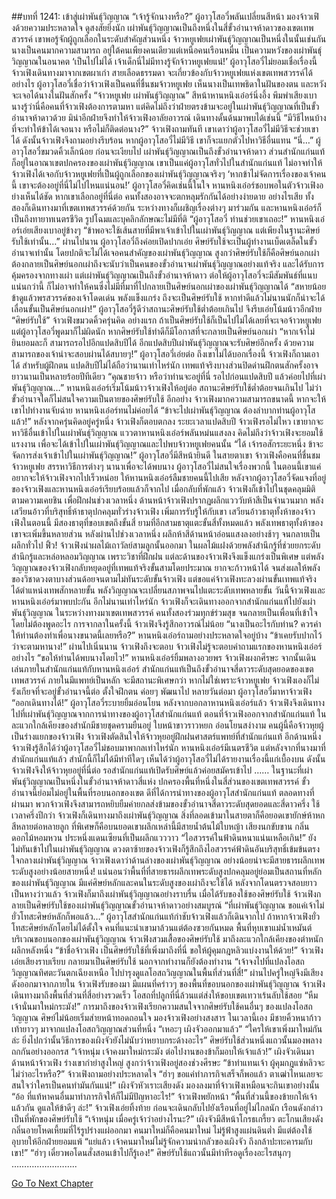 ##บทที่ 1241: เข้าสู่เผ่าพันธุ์วิญญาณ
“เจ้ารู้จักนางหรือ?”
ผู้อาวุโสอวี๋พลันเปลี่ยนสีหน้า มองจ้าวเฟิงด้วยความประหลาดใจ ดูสงสัยยิ่งนัก
เผ่าพันธุ์วิญญาณเป็นถึงหนึ่งในสี่ขั้วอำนาจห้าดาวของเขตเทพสวรรค์ เขาพอรู้จักผู้ถูกเลือกในระดับสำคัญส่วนหนึ่ง
จ้าวหยูเฟยเผ่าพันธุ์วิญญาณเป็นหนึ่งในนั้นเช่นกัน นางเป็นคนมากความสามารถ อยู่ใต้คนเพียงคนเดียวแต่เหนือคนเรือนหมื่น เป็นความหวังของเผ่าพันธุ์วิญญาณในอนาคต
‘เป็นไปไม่ได้ เจ้าเด็กนี่ไม่มีทางรู้จักจ้าวหยูเฟยแน่!’
ผู้อาวุโสอวี๋ไม่ยอมเชื่อเรื่องนี้
จ้าวเฟิงเดินทางมาจากเขตผาเก่า สายเลือดธรรมดา จะเกี่ยวข้องกับจ้าวหยูเฟยแห่งเขตเทพสวรรค์ได้อย่างไร
ผู้อาวุโสอวี๋เชื่อว่าจ้าวเฟิงเป็นคนที่ชื่นชมจ้าวหยูเฟย เห็นนางเป็นเทพธิดาในฝันของตน และหวังจะเจอได้นางในฝันสักครั้ง
“จ้าวหยูเฟย เผ่าพันธุ์วิญญาณ”
สีหน้าหานหนิงเอ๋อร์นิ่งอึ้ง พึมพำเสียงเบา
นางรู้ว่านี่คือคนที่จ้าวเฟิงต้องการตามหา แต่คิดไม่ถึงว่าฝ่ายตรงข้ามจะอยู่ในเผ่าพันธุ์วิญญาณที่เป็นขั้วอำนาจห้าดาวด้วย
มิน่าอีกฝ่ายจึงทำให้จ้าวเฟิงอาลัยอาวรณ์ เดินทางดั้นด้นมาพบได้เช่นนี้
“มีวิธีไหนบ้างที่จะทำให้ข้าได้เจอนาง หรือไม่ก็ติดต่อนาง?”
จ้าวเฟิงถามทันที
เขาเดาว่าผู้อาวุโสอวี๋ไม่มีวิธีจะช่วยเขาได้
ดังนั้นจ้าวเฟิงจึงถามอย่างรีบร้อน หากผู้อาวุโสอวี๋ไม่มีวิธี เขาก็จะแยกตัวไปหาวิธีอื่นแทน
“นี่…”
ผู้อาวุโสอวี๋ขมวดคิ้วเล็กน้อย ก่อนจะเงียบไป
เผ่าพันธุ์วิญญาณเป็นถึงขั้วอำนาจห้าดาว ส่วนสำนักแก่นแท้ก็อยู่ในอาณาเขตปกครองของเผ่าพันธุ์วิญญาณ
เขาเป็นแค่ผู้อาวุโสทั่วไปในสำนักแก่นแท้ ไม่อาจทำให้จ้าวเฟิงได้เจอกับจ้าวหยูเฟยที่เป็นผู้ถูกเลือกของเผ่าพันธุ์วิญญาณจริงๆ
‘หากข้าไม่จัดการเรื่องของเจ้าคนนี้ เขาจะต้องอยู่ที่นี่ไม่ไปไหนแน่นอน!’
ผู้อาวุโสอวี๋คิดเช่นนี้ในใจ
หานหนิงเอ๋อร์ชอบพอในตัวจ้าวเฟิงอย่างเห็นได้ชัด หากเขาเลือกอยู่ที่นี่ต่อ คนทั้งสองอาจจะตกหลุมรักกันได้อย่างง่ายดาย
อย่างไรเสีย ทั้งสองก็เดินทางมาที่เขตเทพสวรรค์ด้วยกัน ระหว่างทางก็เผชิญเรื่องต่างๆ มาร่วมกัน และหานหนิงเอ๋อร์ก็เป็นถึงทายาทเนตรชีวิต รูปโฉมและบุคลิกลักษณะไม่มีที่ติ
“ผู้อาวุโสอวี๋ ท่านช่วยเขาเถอะ!”
หานหนิงเอ๋อร์เอ่ยเสียงเบาอยู่ข้างๆ
“ข้าพอจะใช้เส้นสายที่มีพาเจ้าเข้าไปในเผ่าพันธุ์วิญญาณ แต่เพียงในฐานะศิษย์รับใช้เท่านั้น…”
ผ่านไปนาน ผู้อาวุโสอวี๋ถึงค่อยเปิดปากเอ่ย
ศิษย์รับใช้จะเป็นผู้ทำงานเบ็ดเตล็ดในขั้วอำนาจเท่านั้น โดยปกติจะไม่ได้เจอคนสำคัญของเผ่าพันธุ์วิญญาณ
สูงกว่าศิษย์รับใช้ก็คือศิษย์นอกเผ่า ต้องกลายเป็นศิษย์นอกเผ่าถึงจะนับว่าเป็นคนของขั้วอำนาจเผ่าพันธุ์วิญญาณอย่างแท้จริง และได้รับการคุ้มครองจากทางเผ่า
แต่เผ่าพันธุ์วิญญาณเป็นถึงขั้วอำนาจห้าดาว ต่อให้ผู้อาวุโสอวี๋จะมีสัมพันธ์ที่แนบแน่นกว่านี้ ก็ไม่อาจทำให้คนซึ่งไม่มีที่มาที่ไปกลายเป็นศิษย์นอกเผ่าของเผ่าพันธุ์วิญญาณได้
“สหายน้อย ข้าดูแล้วพรสวรรค์ของเจ้าโดดเด่น พลังแข็งแกร่ง ถึงจะเป็นศิษย์รับใช้ หากทำดีแล้วไม่นานนักก็น่าจะได้เลื่อนขั้นเป็นศิษย์นอกเผ่า!”
ผู้อาวุโสอวี๋รู้ดีว่าสถานะศิษย์รับใช้ต่ำต้อยเกินไป จึงรีบเอ่ยโน้มน้าวอีกฝ่าย
“ศิษย์รับใช้”
จ้าวเฟิงขมวดคิ้วครุ่นคิด
อย่างแรก ถ้าเป็นศิษย์รับใช้ก็เป็นไปไม่ได้เลยที่จะเจอจ้าวหยูเฟย
แต่ผู้อาวุโสอวี๋พูดมาก็ไม่ผิดนัก หากศิษย์รับใช้ทำดีก็มีโอกาสที่จะกลายเป็นศิษย์นอกเผ่า
“หากเจ้าไม่ยินยอมละก็ สามารถรอไปอีกแปดสิบปีได้ อีกแปดสิบปีเผ่าพันธุ์วิญญาณจะรับศิษย์อีกครั้ง ด้วยความสามารถของเจ้าน่าจะสอบผ่านได้สบายๆ!”
ผู้อาวุโสอวี๋เอ่ยต่อ
ถึงเขาไม่ได้บอกเรื่องนี้ จ้าวเฟิงก็ถามเอาได้
สำหรับผู้ฝึกตน แปดสิบปีไม่ได้ถือว่านานเท่าไหร่นัก เทพแท้จริงบางส่วนปิดด่านฝึกตนสักครั้งอาจยาวนานเป็นหลายร้อยปีทีเดียว
“คุณชายจ้าว หรือว่าท่านจะอยู่ที่นี่ รอไปก่อนแปดสิบปี แล้วค่อยไปที่เผ่าพันธุ์วิญญาณ…”
หานหนิงเอ๋อร์เริ่มโน้มน้าวจ้าวเฟิงให้อยู่ต่อ
สถานะศิษย์รับใช้ต่ำต้อยจนเกินไป ไม่ว่าขั้วอำนาจใดก็ไม่สนใจความเป็นตายของศิษย์รับใช้
อีกอย่าง จ้าวเฟิงมากความสามารถขนาดนี้ หากจะให้เขาไปทำงานจับฉ่าย หานหนิงเอ๋อร์ทนไม่ค่อยได้
“ข้าจะไปเผ่าพันธุ์วิญญาณ ต้องลำบากท่านผู้อาวุโสแล้ว!”
หลังจากครุ่นคิดอยู่ครู่หนึ่ง จ้าวเฟิงก็ตอบตกลง
ระยะเวลาแปดสิบปี จ้าวเฟิงรอไม่ไหว
เขายากจะหาวิธีอื่นเข้าไปในเผ่าพันธุ์วิญญาณ
แววตาหานหนิงเอ๋อร์พลันหม่นแสงลง คิดไม่ถึงว่าจ้าวเฟิงจะยอมใช้แรงงาน เพื่อจะได้เข้าไปในเผ่าพันธุ์วิญญาณและไปพบจ้าวหยูเฟยคนนั้น
“ได้ เจ้ารอสักระยะหนึ่ง ข้าจะจัดการส่งเจ้าเข้าไปในเผ่าพันธุ์วิญญาณ!”
ผู้อาวุโสอวี๋มีสีหน้ายินดี
ในสายตาเขา จ้าวเฟิงคือคนที่ชื่นชมจ้าวหยูเฟย สรรหาวิธีการต่างๆ นานาเพื่อจะได้พบนาง
ผู้อาวุโสอวี๋ไม่สนใจเรื่องพวกนี้ ในตอนนี้เขาแค่อยากจะให้จ้าวเฟิงจากไปเร็วหน่อย ให้หานหนิงเอ๋อร์ลืมชายคนนี้ไปเสีย
หลังจากผู้อาวุโสอวี๋จัดแจงที่อยู่ของจ้าวเฟิงและหานหนิงเอ๋อร์เรียบร้อยแล้วก็จากไป
เมื่อกลับที่พักแล้ว จ้าวเฟิงก็เข้าไปในชุดคลุมมิติตามความเคยชิน เพื่อฝึกฝนช่วงเวลาหนึ่ง
ด้านหน้าจ้าวเฟิงปรากฏผลึกแวววับห้าสีเป็นจำนวนมาก
พลังเสวียนอ้าวที่บริสุทธิ์ห้าธาตุปกคลุมทั่วร่างจ้าวเฟิง เพิ่มการรับรู้ให้กับเขา
เสวียนอ้าวธาตุทั้งห้าของจ้าวเฟิงในตอนนี้ มีสองธาตุที่ขอบเขตถึงขั้นสี่ ยามที่อีกสามธาตุแตะขั้นสี่ทั้งหมดแล้ว พลังเทพธาตุทั้งห้าของเขาจะเพิ่มขึ้นหลายส่วน
หลังผ่านไปช่วงเวลาหนึ่ง ผลึกห้าสีด้านหน้าอ่อนแสงลงอย่างช้าๆ จนกลายเป็นผลึกทั่วไป
ฟิ้ว!
จ้าวเฟิงนำผลไม้เถาวัลย์สามลูกนั้นออกมา ในผลไม้แฝงด้วยพลังสำนึกรู้ที่ช่วยยกระดับสำนึกรู้และหล่อหลอมวิญญาณ
เพราะวิชาที่ฝึกฝน แต่ละด้านของจ้าวเฟิงจึงแข็งแกร่งเป็นพิเศษ
แต่พลังวิญญาณของจ้าวเฟิงกลับหยุดอยู่ที่เทพแท้จริงขั้นสามโดยประมาณ ยากจะก้าวหน้าได้ จนส่งผลให้พลังของวิชาดวงตาบางส่วนด้อยจนตามไม่ทันระดับขั้นจ้าวเฟิง
แต่ขอแค่จ้าวเฟิงทะลวงผ่านขั้นเทพแท้จริง ได้ตำแหน่งเทพสักหลายขั้น พลังวิญญาณจะเปลี่ยนสภาพจนไปแตะระดับเทพหลายขั้น
วันนี้จ้าวเฟิงและหานหนิงเอ๋อร์มาพบปะกัน
อีกไม่นานเท่าไหร่นัก จ้าวเฟิงก็จะเดินทางออกจากสำนักแก่นแท้ไปยังเผ่าพันธุ์วิญญาณ
ในระหว่างทางมาเขตเทพสวรรค์ คนทั้งสองร่วมทุกข์ร่วมสุข จนกลายเป็นเพื่อนที่เข้าใจโดยไม่ต้องพูดอะไร การจากลาในครั้งนี้ จ้าวเฟิงจึงรู้สึกอาวรณ์ไม่น้อย
“นางเป็นอะไรกับท่าน? ควรค่าให้ท่านต้องทำเพื่อนางขนาดนี้เลยหรือ?”
หานหนิงเอ๋อร์ถามอย่างประหลาดใจอยู่บ้าง
“ข้าเคยรับปากไว้ว่าจะตามหานาง!”
ผ่านไปเนิ่นนาน จ้าวเฟิงถึงจะตอบ
จ้าวเฟิงไม่รู้จะตอบคำถามแรกของหานหนิงเอ๋อร์อย่างไร
“ขอให้ท่านได้พบนางโดยไว!”
หานหนิงเอ๋อร์ยิ้มพลางอวยพร
จ้าวเฟิงผงกศีรษะ จากนั้นเดินเล่นภายในสำนักแก่นแท้กับหานหนิงเอ๋อร์
สำนักแก่นแท้เป็นถึงขั้วอำนาจสี่ดาวระดับสุดยอดของเขตเทพสวรรค์ ภายในมีแพทย์เป็นหลัก จะมีสถานะพิเศษกว่า
หากไม่ใช่เพราะจ้าวหยูเฟย จ้าวเฟิงเองก็ไม่รังเกียจที่จะอยู่ขั้วอำนาจนี้ต่อ ตั้งใจฝึกตน ค่อยๆ พัฒนาไป
หลายวันต่อมา ผู้อาวุโสอวี๋มาหาจ้าวเฟิง
“ออกเดินทางได้!”
ผู้อาวุโสอวี๋ระบายยิ้มอ่อนโยน
หลังจากบอกลาหานหนิงเอ๋อร์แล้ว จ้าวเฟิงจึงเดินทางไปที่เผ่าพันธุ์วิญญาณจากการนำทางของผู้อาวุโสสำนักแก่นแท้
ตอนที่จ้าวเฟิงออกจากสำนักแก่นแท้
ในละแวกใกล้เคียงของสำนักมีชายชุดครามยืนอยู่ ใบหน้าขาวราวหยก อ่อนโยนสง่างาม
คนผู้นี้คือจ้าวหุยผู้เป็นร่างแยกของจ้าวเฟิง จ้าวเฟิงตัดสินใจให้จ้าวหุยอยู่ฝึกฝนศาสตร์แพทย์ที่สำนักแก่นแท้
อีกด้านหนึ่ง จ้าวเฟิงรู้สึกได้ว่าผู้อาวุโสอวี๋ไม่ชอบมาพากลเท่าไหร่นัก
หานหนิงเอ๋อร์มีเนตรชีวิต แต่หลังจากที่นางมาที่สำนักแก่นแท้แล้ว สำนักนี้ก็ไม่ได้มีท่าทีใดๆ เห็นได้ว่าผู้อาวุโสอวี๋ไม่ได้รายงานเรื่องนี้แก่เบื้องบน
ดังนั้นจ้าวเฟิงจึงให้จ้าวหุยอยู่ที่นี่ต่อ รอสำนักแก่นแท้เปิดรับศิษย์แล้วค่อยสมัครเข้าไป
……
ในฐานะที่เผ่าพันธุ์วิญญาณเป็นหนึ่งในขั้วอำนาจห้าดาวสี่แห่ง ปกครองพื้นที่หนึ่งในสี่ส่วนของเขตเทพสวรรค์ ขั้วอำนาจนี้ย่อมไม่อยู่ในพื้นที่รอบนอกของเขต
ดีที่ได้การนำทางของผู้อาวุโสสำนักแก่นแท้ ตลอดทางที่ผ่านมา พวกจ้าวเฟิงจึงสามารถหยิบยืมค่ายกลส่งข้ามของขั้วอำนาจสี่ดาวระดับสุดยอดและสี่ดาวครึ่ง
ใช้เวลาครึ่งปีกว่า จ้าวเฟิงก็เดินทางมาถึงเผ่าพันธุ์วิญญาณ
สิ่งที่ลอดเข้ามาในสายตาก็คือยอดเขายักษ์ห้าหกสีหลายต่อหลายลูก ที่พิเศษก็คือบนยอดเขาผลึกเหล่านี้มีสายน้ำต้นไม้ใบหญ้า เสียงนกขับขาน กลิ่นดอกไม้หอมหวน ประหนึ่งแดนเซียนที่เป็นผลึกแวววาว
“ไอสวรรค์ในฟ้าดินหนาแน่นเหลือเกิน!”
ยังไม่ทันเข้าไปในเผ่าพันธุ์วิญญาณ ดวงตาซ้ายของจ้าวเฟิงก็รู้สึกถึงไอสวรรค์ฟ้าดินอันบริสุทธิ์เข้มข้นตรงใจกลางเผ่าพันธุ์วิญญาณ
จ้าวเฟิงเดาว่าด้านล่างของเผ่าพันธุ์วิญญาณ อย่างน้อยน่าจะมีสายธารผลึกเทพระดับสูงอย่างน้อยสายหนึ่ง!
แน่นอนว่าพื้นที่ที่สายธารผลึกเทพระดับสูงปกคลุมอยู่ย่อมเป็นสถานที่หลักของเผ่าพันธุ์วิญญาณ มีแค่ศิษย์หลักและคนในระดับสูงของเผ่าถึงจะใช้ได้
หลังจากโดนตรวจสอบยาวเป็นหางว่าวแล้ว จ้าวเฟิงก็มาถึงเผ่าพันธุ์วิญญาณอย่างราบรื่น
เมื่อได้รับของใช้ของศิษย์รับใช้ จ้าวเฟิงกลายเป็นศิษย์รับใช้ของเผ่าพันธุ์วิญญาณขั้วอำนาจห้าดาวอย่างสมบูรณ์
“ที่เผ่าพันธุ์วิญญาณ ขอแค่เจ้าไม่ยั่วโทสะศิษย์หลักก็พอแล้ว…”
ผู้อาวุโสสำนักแก่นแท้กำชับจ้าวเฟิงแล้วก็เดินจากไป
ถ้าหากจ้าวเฟิงยั่วโทสะศิษย์หลักโดยไม่ได้ตั้งใจ คนที่แนะนำเขามาล้วนแต่ต้องซวยกันหมด
พื้นที่หุบเขาแม่น้ำเหมันต์ บริเวณขอบนอกของเผ่าพันธุ์วิญญาณ
จ้าวเฟิงสวมเสื้อของศิษย์รับใช้ มาถึงละแวกใกล้เคียงของตำหนักผลึกหลังหนึ่ง
“ข้าชื่อจ้าวเฟิง เป็นศิษย์รับใช้ที่เพิ่งมาถึงที่นี่ ขอให้ผู้คุมกฎหลิวแบ่งงานให้ด้วย!”
จ้าวเฟิงเอ่ยเสียงราบเรียบ
กลายมาเป็นศิษย์รับใช้ นอกจากทำงานก็ยังต้องทำงาน
“เจ้าจงไปที่แปลงโอสถวิญญาณทิศตะวันตกเฉียงเหนือ ไปบำรุงดูแลโอสถวิญญาณในพื้นที่ส่วนที่สี่!”
ผ่านไปครู่ใหญ่จึงมีเสียงดังออกมาจากภายใน
จ้าวเฟิงรับของมา มีแผนที่คร่าวๆ ของพื้นที่ขอบนอกของเผ่าพันธุ์วิญญาณ
จ้าวเฟิงเดินทางมาถึงพื้นที่ส่วนที่สี่อย่างรวดเร็ว โอสถที่ปลูกที่นี่ล้วนแต่ส่งให้ขอบเขตเทวาเร้นลับใช้สอย
“หืม เจ้านั่นมาใหม่กระมัง!”
การมาถึงของจ้าวเฟิงเรียกความสนใจจากศิษย์รับใช้คนอื่นๆ ของแปลงโอสถวิญญาณ
ศิษย์ไม่น้อยเริ่มส่ายหน้าทอดถอนใจ มองจ้าวเฟิงอย่างสงสาร
ในเวลานี้เอง มีชายคิ้วหนาก้าวเท้ายาวๆ มาจากแปลงโอสถวิญญาณส่วนที่หนึ่ง
“เหอะๆ เผิงจัวออกมาแล้ว”
“ใครให้เขาเพิ่งมาใหม่กันล่ะ ยิ่งไปกว่านั้นวิธีการของเผิงจัวยังไม่นับว่าหยาบกระด้างอะไร”
ศิษย์รับใช้ส่วนหนึ่งแถวนั้นมองพลางถกกันอย่างออกรส
“เจ้าหนุ่ม เจ้าคงมาใหม่กระมัง ต่อไปงานของข้าก็มอบให้เจ้าแล้ว!”
เผิงจัวเดินมาด้านหน้าจ้าวเฟิง ร่างเขากำยำสูงใหญ่ สูงกว่าจ้าวเฟิงอยู่สองช่วงศีรษะ
“ข้าทำแทนเจ้า ผู้คุมกฎแซ่หลิวจะไม่ว่าอะไรหรือ?”
จ้าวเฟิงถามอย่างประหลาดใจ
“ฮ่าๆ ขอแค่ทำภารกิจเสร็จก็พอแล้ว ตาเฒ่าไหนเลยจะสนใจว่าใครเป็นคนทำมันกันแน่!”
เผิงจัวหัวเราะเสียงดัง มองลงมาที่จ้าวเฟิงเหมือนจะกินเขาอย่างนั้น
“อ้อ ที่แท้หาคนอื่นมาทำภารกิจให้ก็ไม่มีปัญหาอะไร!”
จ้าวเฟิงพยักหน้า
“พื้นที่ส่วนนี้ของข้ายกให้เจ้าแล้วกัน ดูแลให้ข้าดีๆ ล่ะ!”
จ้าวเฟิงเอ่ยทิ้งท้าย ก่อนจะเดินกลับไปยังเรือนที่อยู่ไม่ไกลนัก
เรือนดังกล่าวเป็นที่พักของศิษย์รับใช้
“เจ้าหนุ่ม เมื่อครู่เจ้าว่าอย่างไรนะ?”
เผิงจัวมีสีหน้าโกรธเกรี้ยว ตะโกนเสียงดัง กลิ่นอายโหดเหี้ยมที่ไร้รูปร่างแผ่ออกมา
คนมาใหม่ก็คือคนมาใหม่ ไม่รู้ฟ้าสูงแผ่นดินต่ำ มีแต่ต้องใช้อุบายให้อีกฝ่ายยอมแพ้
“แย่แล้ว เจ้าคนมาใหม่ไม่รู้จักความน่ากลัวของเผิงจัว ถึงกล้าปะทะคารมกับเขา!”
“ฮ่าๆ เดี๋ยวพอโดนสั่งสอนเข้าไปก็รู้เอง!”
ศิษย์รับใช้แถวนั้นมีท่าทีรอดูเรื่องอะไรสนุกๆ
……………………..


[Go To Next Chapter]( ./98.md)